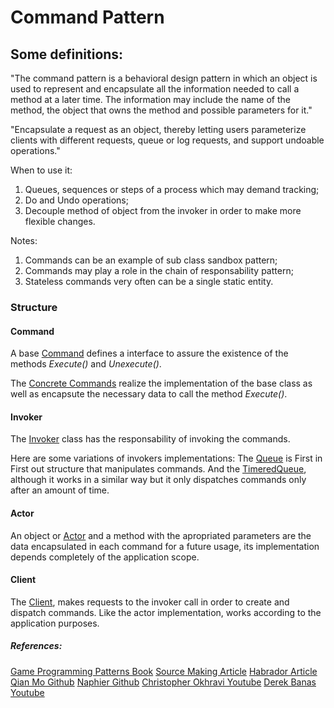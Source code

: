 
# Command Pattern

## Some definitions:

"The command pattern is a behavioral design pattern in which an object is used to represent and encapsulate all the information needed to call a method at a later time. The information may include the name of the method, the object that owns the method and possible parameters for it."

"Encapsulate a request as an object, thereby letting users parameterize clients with different requests, queue or log requests, and support undoable operations." 

When to use it: 
1. Queues, sequences or steps of a process which may demand tracking;
2. Do and Undo operations;
3. Decouple method of object from the invoker in order to make more flexible changes.

Notes:
1. Commands can be an example of sub class sandbox pattern;
2. Commands may play a role in the chain of responsability pattern;
3. Stateless commands very often can be a single static entity.

### Structure

#### Command

A base [Command](https://github.com/ycarowr/DesignPatterns/blob/master/Assets/Behavior/Command/Structure/Command.cs) defines a interface to assure the existence of the methods _Execute()_ and _Unexecute()_. 

The [Concrete Commands](https://github.com/ycarowr/DesignPatterns/tree/master/Assets/Behavior/Command/Examples/AnimationQueue/Scripts/Commands) realize the implementation of the base class as well as encapsute the necessary data to call the method _Execute()_.

#### Invoker
The [Invoker](https://github.com/ycarowr/DesignPatterns/blob/master/Assets/Behavior/Command/Examples/AnimationQueue/Scripts/Invoker/AnimationQueue.cs) class has the responsability of invoking the commands.

Here are some variations of invokers implementations:
The [Queue](https://github.com/ycarowr/DesignPatterns/blob/master/Assets/Behavior/Command/Structure/Tools/CommandQueue.cs) is First in First out structure that manipulates commands. And the [TimeredQueue](https://github.com/ycarowr/DesignPatterns/blob/master/Assets/Behavior/Command/Structure/Tools/TimeredCommandQueue.cs), although it works in a similar way but it only dispatches commands only after an amount of time.

#### Actor 
An object or [Actor](https://github.com/ycarowr/DesignPatterns/blob/master/Assets/Behavior/Command/Examples/AnimationQueue/Scripts/Actor/MotionEntity.cs) and a method with the apropriated parameters are the data encapsulated in each command for a future usage, its implementation depends completely of the application scope.

#### Client
The [Client](https://github.com/ycarowr/DesignPatterns/blob/master/Assets/Behavior/Command/Examples/AnimationQueue/Scripts/Client/AnimationClient.cs), makes requests to the invoker call in order to create and dispatch commands. Like the actor implementation, works according to the application purposes.   

##### References: 
[Game Programming Patterns Book](https://gameprogrammingpatterns.com/command.html)
[Source Making Article](https://sourcemaking.com/design_patterns/command)
[Habrador Article](https://www.habrador.com/tutorials/programming-patterns/1-command-pattern/)
[Qian Mo Github](https://github.com/QianMo/Unity-Design-Pattern/tree/master/Assets/Behavioral%20Patterns/Command%20Pattern)
[Naphier Github](https://github.com/Naphier/unity-design-patterns/tree/master/Assets/command%20pattern)
[Christopher Okhravi Youtube](https://www.youtube.com/watch?v=9qA5kw8dcSU&list=PLDyBXGLPIsoNB6Hq0Y1fdT5146kTfxem4&index=26&t=830s)
[Derek Banas Youtube](https://www.youtube.com/watch?v=7Pj5kAhVBlg&list=PLF206E906175C7E07&index=12)

